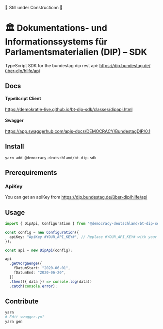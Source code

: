 🚧 Still under Constructionn 🚧

# 🏛 Dokumentations- und Informationssystems für Parlamentsmaterialien (DIP) – SDK

TypeScript SDK for the bundestag dip rest api: https://dip.bundestag.de/über-dip/hilfe/api

## Docs

#### TypeScript Client

https://demokratie-live.github.io/bt-dip-sdk/classes/dipapi.html

#### Swagger

https://app.swaggerhub.com/apis-docs/DEMOCRACY/BundestagDIP/0.1

## Install

```
yarn add @democracy-deutschland/bt-dip-sdk
```

## Prerequirements

### ApiKey

You can get an apiKey from https://dip.bundestag.de/über-dip/hilfe/api

## Usage

```ts
import { DipApi, Configuration } from "@democracy-deutschland/bt-dip-sdk";

const config = new Configuration({
  apiKey: "ApiKey #YOUR_API_KEY#", // Replace #YOUR_API_KEY# with your api key
});

const api = new DipApi(config);

api
  .getVorgaenge({
    fDatumStart: "2020-06-01",
    fDatumEnd: "2020-06-20",
  })
  .then(({ data }) => console.log(data))
  .catch(console.error);
```

## Contribute

```sh
yarn
# Edit swagger.yml
yarn gen
```
